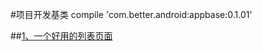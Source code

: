 #项目开发基类
compile 'com.better.android:appbase:0.1.01'

##[1、一个好用的列表页面](./readme/README_RecyclerView.md "一个好用的列表页面")
